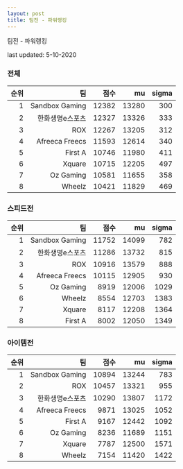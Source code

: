 ```yaml
---
layout: post
title: 팀전 - 파워랭킹
---
```


팀전 - 파워랭킹

last updated: 5-10-2020


### 전체

| 순위 | 팀 | 점수 | mu | sigma |
|---:|---:|---:|---:|---:|
| 1 | Sandbox Gaming | 12382 | 13280 | 300 |
| 2 | 한화생명e스포츠 | 12327 | 13326 | 333 |
| 3 | ROX | 12267 | 13205 | 312 |
| 4 | Afreeca Freecs | 11593 | 12614 | 340 |
| 5 | First A | 10746 | 11980 | 411 |
| 6 | Xquare | 10715 | 12205 | 497 |
| 7 | Oz Gaming | 10581 | 11655 | 358 |
| 8 | Wheelz | 10421 | 11829 | 469 |

### 스피드전

| 순위 | 팀 | 점수 | mu | sigma |
|---:|---:|---:|---:|---:|
| 1 | Sandbox Gaming | 11752 | 14099 | 782 |
| 2 | 한화생명e스포츠 | 11286 | 13732 | 815 |
| 3 | ROX | 10916 | 13579 | 888 |
| 4 | Afreeca Freecs | 10115 | 12905 | 930 |
| 5 | Oz Gaming | 8919 | 12006 | 1029 |
| 6 | Wheelz | 8554 | 12703 | 1383 |
| 7 | Xquare | 8117 | 12208 | 1364 |
| 8 | First A | 8002 | 12050 | 1349 |

### 아이템전

| 순위 | 팀 | 점수 | mu | sigma |
|---:|---:|---:|---:|---:|
| 1 | Sandbox Gaming | 10894 | 13244 | 783 |
| 2 | ROX | 10457 | 13321 | 955 |
| 3 | 한화생명e스포츠 | 10290 | 13807 | 1172 |
| 4 | Afreeca Freecs | 9871 | 13025 | 1052 |
| 5 | First A | 9167 | 12442 | 1092 |
| 6 | Oz Gaming | 8236 | 11689 | 1151 |
| 7 | Xquare | 7787 | 12500 | 1571 |
| 8 | Wheelz | 7154 | 11420 | 1422 |
